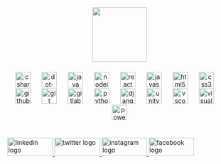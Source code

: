 <h1 align="center"></h1>

###

<br clear="both">

<div align="center">
  <img height="123" src="https://i.pinimg.com/originals/15/19/95/15199572cf0639288f135adab038a523.gif"  />
</div>

###

<div align="center">
  <img src="https://skillicons.dev/icons?i=cs" height="34" alt="csharp logo"  />
  <img width="17" />
  <img src="https://skillicons.dev/icons?i=dotnet" height="34" alt="dot-net logo"  />
  <img width="17" />
  <img src="https://skillicons.dev/icons?i=java" height="34" alt="java logo"  />
  <img width="17" />
  <img src="https://skillicons.dev/icons?i=nodejs" height="34" alt="nodejs logo"  />
  <img width="17" />
  <img src="https://cdn.simpleicons.org/react/61DAFB" height="34" alt="react logo"  />
  <img width="17" />
  <img src="https://skillicons.dev/icons?i=js" height="34" alt="javascript logo"  />
  <img width="17" />
  <img src="https://skillicons.dev/icons?i=html" height="34" alt="html5 logo"  />
  <img width="17" />
  <img src="https://skillicons.dev/icons?i=css" height="34" alt="css3 logo"  />
  <img width="17" />
  <img src="https://skillicons.dev/icons?i=github" height="34" alt="github logo"  />
  <img width="17" />
  <img src="https://skillicons.dev/icons?i=git" height="34" alt="git logo"  />
  <img width="17" />
  <img src="https://skillicons.dev/icons?i=gitlab" height="34" alt="gitlab logo"  />
  <img width="17" />
  <img src="https://cdn.simpleicons.org/python/3776AB" height="34" alt="python logo"  />
  <img width="17" />
  <img src="https://skillicons.dev/icons?i=django" height="34" alt="django logo"  />
  <img width="17" />
  <img src="https://cdn.simpleicons.org/unity/FFFFFF" height="34" alt="unity logo"  />
  <img width="17" />
  <img src="https://cdn.simpleicons.org/visualstudiocode/007ACC" height="34" alt="vscode logo"  />
  <img width="17" />
  <img src="https://cdn.simpleicons.org/visualstudio/5C2D91" height="34" alt="visualstudio logo"  />
  <img width="17" />
  <img src="https://cdn.simpleicons.org/powershell/5391FE" height="34" alt="powershell logo"  />
</div>

###

<br clear="both">

<div align="left">
  <a href="https://www.linkedin.com/in/muradovtahmaz/" target="_blank">
    <img src="https://raw.githubusercontent.com/maurodesouza/profile-readme-generator/master/src/assets/icons/social/linkedin/default.svg" width="102" height="41" alt="linkedin logo"  />
  </a>
  <a href="https://twitter.com/muradoff_code" target="_blank">
    <img src="https://raw.githubusercontent.com/maurodesouza/profile-readme-generator/master/src/assets/icons/social/twitter/default.svg" width="102" height="41" alt="twitter logo"  />
  </a>
  <a href="https://www.instagram.com/muradovtahmaz/" target="_blank">
    <img src="https://raw.githubusercontent.com/maurodesouza/profile-readme-generator/master/src/assets/icons/social/instagram/default.svg" width="102" height="41" alt="instagram logo"  />
  </a>
  <a href="https://www.facebook.com/muradovtahmaz/" target="_blank">
    <img src="https://raw.githubusercontent.com/maurodesouza/profile-readme-generator/master/src/assets/icons/social/facebook/default.svg" width="102" height="41" alt="facebook logo"  />
  </a>
</div>

###
